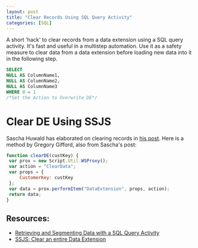 ```yaml
---
layout: post
title: "Clear Records Using SQL Query Activity"
categories: [SQL]
---
```


A short 'hack' to clear records from a data extension using a SQL query activity. It's fast and useful in a multistep automation. Use it as a safety measure to clear data from a data extension before loading new data into it in the following step.

```sql
SELECT
NULL AS ColumnName1,
NULL AS ColumnName2,
NULL AS ColumnName3
WHERE 0 = 1
/*Set the Action to Overwrite DE*/
```

#   Clear DE Using SSJS
Sascha Huwald has elaborated on clearing records in [his post](https://www.linkedin.com/pulse/ssjs-clear-entire-data-extension-sascha-huwald/). Here is a method by Gregory Gifford, also from Sascha's post:

```javascript
function clearDE(custKey) {
 var prox = new Script.Util.WSProxy();  
 var action = "ClearData";
 var props = {
     CustomerKey: custKey
 };
 var data = prox.performItem("DataExtension", props, action);
 return data;
}
```

## Resources:

*   [Retrieving and Segmenting Data with a SQL Query Activity](https://help.salesforce.com/s/articleView?id=sf.mc_as_using_the_query_activity.htm&type=5)
*   [SSJS: Clear an entire Data Extension](https://www.linkedin.com/pulse/ssjs-clear-entire-data-extension-sascha-huwald/)